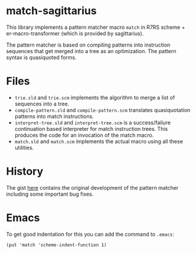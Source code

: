 # match-sagittarius

This library implements a pattern matcher macro `match` in R7RS scheme + er-macro-transformer (which is provided by sagittarius).

The pattern matcher is based on compiling patterns into instruction sequences that get merged into a tree as an optimization. The pattern syntax is quasiquoted forms.

# Files

* `trie.sld` and `trie.scm` implements the algorithm to merge a list of sequences into a tree.
* `compile-pattern.sld` and `compile-pattern.scm` translates quasiquotation patterns into match instructions.
* `interpret-tree.sld` and `interpret-tree.scm` is a success/failure continuation based interpreter for match instruction trees. This produces the code for an invocation of the match macro.
* `match.sld` and `match.scm` implements the actual macro using all these utilities.

# History

The gist [here](https://gist.github.com/orchid-hybrid/4901f7dd330be112d52e) contains the original development of the pattern matcher including some important bug fixes.

# Emacs

To get good indentation for this you can add the command to `.emacs`:

```
(put 'match 'scheme-indent-function 1)
```
